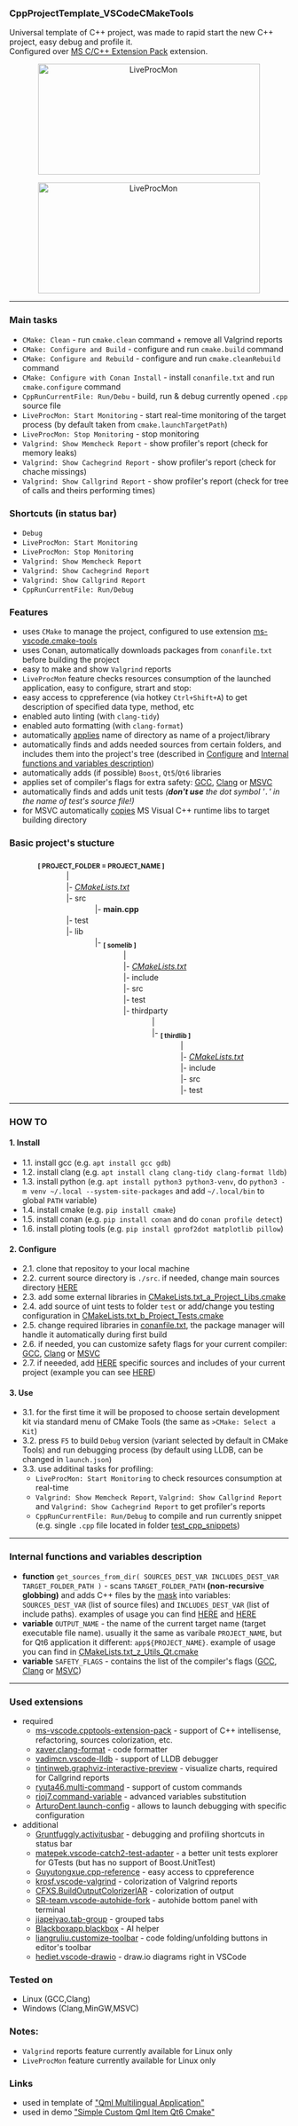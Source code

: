 ### CppProjectTemplate_VSCodeCMakeTools
Universal template of C++ project, was made to rapid start the new C++ project, easy debug and profile it.<br/>
Configured over [MS C/C++ Extension Pack](https://marketplace.visualstudio.com/items?itemName=ms-vscode.cpptools-extension-pack) extension.

<p align="center"><img src=".vscode/img/editor.png" alt="LiveProcMon" width="400" height="200"></p>

<p align="center"><img src=".vscode/img/liveprocmon.png" alt="LiveProcMon" width="400" height="200"></p>

---

### Main tasks
* `CMake: Clean` - run `cmake.clean` command + remove all Valgrind reports
* `CMake: Configure and Build` - configure and run `cmake.build` command
* `CMake: Configure and Rebuild` - configure and run `cmake.cleanRebuild` command
* `CMake: Configure with Conan Install` - install `conanfile.txt` and run `cmake.configure` command
* `CppRunCurrentFile: Run/Debu` - build, run & debug currently opened `.cpp` source file
* `LiveProcMon: Start Monitoring` - start real-time monitoring of the target process (by default taken from `cmake.launchTargetPath`)
* `LiveProcMon: Stop Monitoring` - stop monitoring
* `Valgrind: Show Memcheck Report` - show profiler's report (check for memory leaks)
* `Valgrind: Show Cachegrind Report` - show profiler's report (check for chache missings)
* `Valgrind: Show Callgrind Report` - show profiler's report (check for tree of calls and theirs performing times)

### Shortcuts (in status bar)
* `Debug`
* `LiveProcMon: Start Monitoring`
* `LiveProcMon: Stop Monitoring`
* `Valgrind: Show Memcheck Report`
* `Valgrind: Show Cachegrind Report`
* `Valgrind: Show Callgrind Report`
* `CppRunCurrentFile: Run/Debug`

### Features
* uses `CMake` to manage the project, configured to use extension [ms-vscode.cmake-tools](https://marketplace.visualstudio.com/items?itemName=ms-vscode.cmake-tools)
* uses Conan, automatically downloads packages from `conanfile.txt` before building the project
* easy to make and show `Valgrind` reports
* `LiveProcMon` feature checks resources consumption of the launched application, easy to configure, strart and stop:
* easy access to cppreference (via hotkey `Ctrl+Shift+A`) to get description of specified data type, method, etc
* enabled auto linting (with `clang-tidy`)
* enabled auto formatting (with `clang-format`)
* automatically [applies](https://github.com/R3D9477/CppProjectTemplate_VSCodeCMakeTools/blob/main/CMakeLists.txt#L9) name of directory as name of a project/library
* automatically finds and adds needed sources from certain folders, and includes them into the project's tree (described in [Configure](https://github.com/R3D9477/CppProjectTemplate_VSCodeCMakeTools/tree/main?tab=readme-ov-file#2-configure) and [Internal functions and variables description](https://github.com/R3D9477/CppProjectTemplate_VSCodeCMakeTools/tree/main?tab=readme-ov-file#internal-functions-and-variables-description))
* automatically adds (if possible) `Boost`, `Qt5`/`Qt6` libraries
* applies set of compiler's flags for extra safety: [GCC](https://github.com/R3D9477/CppProjectTemplate_VSCodeCMakeTools/blob/main/CMakeLists.txt_c_Project_SafetyFlags_GNU.cmake), [Clang](https://github.com/R3D9477/CppProjectTemplate_VSCodeCMakeTools/blob/main/CMakeLists.txt_c_Project_SafetyFlags_CLANG.cmake) or [MSVC](https://github.com/R3D9477/CppProjectTemplate_VSCodeCMakeTools/blob/main/CMakeLists.txt_c_Project_SafetyFlags_MSVC.cmake)
* automatically finds and adds unit tests *(**don't use** the dot symbol '`.`' in the name of test's source file!)*
* for MSVC automatically [copies](https://github.com/R3D9477/CppProjectTemplate_VSCodeCMakeTools/blob/main/CMakeLists.txt_z_Utils_VCRuntime.cmake) MS Visual C++ runtime libs to target building directory

### Basic project's stucture
ㅤㅤㅤㅤ<sub>**[ PROJECT_FOLDER = PROJECT_NAME ]**</sub>
<br/>ㅤㅤㅤㅤㅤㅤㅤㅤ|
<br/>ㅤㅤㅤㅤㅤㅤㅤㅤ|- *[CMakeLists.txt](CMakeLists.txt)*
<br/>ㅤㅤㅤㅤㅤㅤㅤㅤ|- src
<br/>ㅤㅤㅤㅤㅤㅤㅤㅤㅤㅤㅤㅤ|- **main.cpp**
<br/>ㅤㅤㅤㅤㅤㅤㅤㅤ|- test
<br/>ㅤㅤㅤㅤㅤㅤㅤㅤ|- lib
<br/>ㅤㅤㅤㅤㅤㅤㅤㅤㅤㅤㅤㅤ|- <sub>**[ somelib ]**</sub>
<br/>ㅤㅤㅤㅤㅤㅤㅤㅤㅤㅤㅤㅤㅤㅤㅤㅤ|
<br/>ㅤㅤㅤㅤㅤㅤㅤㅤㅤㅤㅤㅤㅤㅤㅤㅤ|- *[CMakeLists.txt](lib/somelib/CMakeLists.txt)*
<br/>ㅤㅤㅤㅤㅤㅤㅤㅤㅤㅤㅤㅤㅤㅤㅤㅤ|- include
<br/>ㅤㅤㅤㅤㅤㅤㅤㅤㅤㅤㅤㅤㅤㅤㅤㅤ|- src
<br/>ㅤㅤㅤㅤㅤㅤㅤㅤㅤㅤㅤㅤㅤㅤㅤㅤ|- test
<br/>ㅤㅤㅤㅤㅤㅤㅤㅤㅤㅤㅤㅤㅤㅤㅤㅤ|- thirdparty
<br/>ㅤㅤㅤㅤㅤㅤㅤㅤㅤㅤㅤㅤㅤㅤㅤㅤㅤㅤㅤㅤ|
<br/>ㅤㅤㅤㅤㅤㅤㅤㅤㅤㅤㅤㅤㅤㅤㅤㅤㅤㅤㅤㅤ|- <sub>**[ thirdlib ]**</sub>
<br/>ㅤㅤㅤㅤㅤㅤㅤㅤㅤㅤㅤㅤㅤㅤㅤㅤㅤㅤㅤㅤㅤㅤㅤㅤ|
<br/>ㅤㅤㅤㅤㅤㅤㅤㅤㅤㅤㅤㅤㅤㅤㅤㅤㅤㅤㅤㅤㅤㅤㅤㅤ|- *[CMakeLists.txt](lib/somelib/thirdparty/thirdlib/CMakeLists.txt)*
<br/>ㅤㅤㅤㅤㅤㅤㅤㅤㅤㅤㅤㅤㅤㅤㅤㅤㅤㅤㅤㅤㅤㅤㅤㅤ|- include
<br/>ㅤㅤㅤㅤㅤㅤㅤㅤㅤㅤㅤㅤㅤㅤㅤㅤㅤㅤㅤㅤㅤㅤㅤㅤ|- src
<br/>ㅤㅤㅤㅤㅤㅤㅤㅤㅤㅤㅤㅤㅤㅤㅤㅤㅤㅤㅤㅤㅤㅤㅤㅤ|- test

---

### HOW TO

#### 1. Install
  * 1.1. install gcc (e.g. `apt install gcc gdb`)
  * 1.2. install clang (e.g. `apt install clang clang-tidy clang-format lldb`)
  * 1.3. install python (e.g. `apt install python3 python3-venv`, do `python3 -m venv ~/.local --system-site-packages` and add `~/.local/bin` to global `PATH` variable)
  * 1.4. install cmake (e.g. `pip install cmake`)
  * 1.5. install conan (e.g. `pip install conan` and do `conan profile detect`)
  * 1.6. install ploting tools (e.g. `pip install gprof2dot matplotlib pillow`)

#### 2. Configure
  * 2.1. clone that repositoy to your local machine
  * 2.2. current source directory is `./src`. if needed, change main sources directory [HERE](https://github.com/R3D9477/CppProjectTemplate_VSCodeCMakeTools/blob/main/CMakeLists.txt#L16)
  * 2.3. add some external libraries in [CMakeLists.txt_a_Project_Libs.cmake](https://github.com/R3D9477/CppProjectTemplate_VSCodeCMakeTools/blob/main/CMakeLists.txt_a_Project_Libs.cmake)
  * 2.4. add source of uint tests to folder `test` or add/change you testing configuration in [CMakeLists.txt_b_Project_Tests.cmake](https://github.com/R3D9477/CppProjectTemplate_VSCodeCMakeTools/blob/main/CMakeLists.txt_b_Project_Tests.cmake)
  * 2.5. change required libraries in [conanfile.txt](https://github.com/R3D9477/CppProjectTemplate_VSCodeCMakeTools/blob/main/conanfile.txt), the package manager will handle it automatically during first build
  * 2.6. if needed, you can customize safety flags for your current compiler: [GCC](https://github.com/R3D9477/CppProjectTemplate_VSCodeCMakeTools/blob/main/CMakeLists.txt_c_Project_SafetyFlags_GNU.cmake.cmake#L1), [Clang](https://github.com/R3D9477/CppProjectTemplate_VSCodeCMakeTools/blob/main/CMakeLists.txt_c_Project_SafetyFlags_CLANG.cmake#L1) or [MSVC](https://github.com/R3D9477/CppProjectTemplate_VSCodeCMakeTools/blob/main/CMakeLists.txt_c_Project_SafetyFlags_MSVC.cmake#L1)
  * 2.7. if neeeded, add [HERE](https://github.com/R3D9477/CppProjectTemplate_VSCodeCMakeTools/blob/main/CMakeLists.txt#L11) specific sources and includes of your current project (example you can see [HERE](https://github.com/R3D9477/SimpleCustomQmlItemQt6Cmake/blob/master/CMakeLists.txt#L12))

#### 3. Use
  * 3.1. for the first time it will be proposed to choose sertain development kit via standard menu of CMake Tools (the same as `>CMake: Select a Kit`)
  * 3.2. press `F5` to build `Debug` version (variant selected by default in CMake Tools) and run debugging process (by default using LLDB, can be changed in `launch.json`)
  * 3.3. use additinal tasks for profiling:
    * `LiveProcMon: Start Monitoring` to check resources consumption at real-time
    * `Valgrind: Show Memcheck Report`, `Valgrind: Show Callgrind Report` and `Valgrind: Show Cachegrind Report` to get profiler's reports
    * `CppRunCurrentFile: Run/Debug` to compile and run currently snippet (e.g. single `.cpp` file located in folder [test_cpp_snippets](https://github.com/R3D9477/CppProjectTemplate_VSCodeCMakeTools/tree/main/test_cpp_snippets))

---

### Internal functions and variables description
* **function** `get_sources_from_dir( SOURCES_DEST_VAR INCLUDES_DEST_VAR TARGET_FOLDER_PATH )` - scans `TARGET_FOLDER_PATH` **(non-recursive globbing)** and adds C++ files by the [mask](https://github.com/R3D9477/CppProjectTemplate_VSCodeCMakeTools/blob/main/CMakeLists.txt#L17) into variables: `SOURCES_DEST_VAR` (list of source files) and `INCLUDES_DEST_VAR` (list of include paths). examples of usage you can find [HERE](https://github.com/R3D9477/CppProjectTemplate_VSCodeCMakeTools/blob/main/lib/somelib/CMakeLists.txt#L8) and [HERE](https://github.com/R3D9477/CppProjectTemplate_VSCodeCMakeTools/blob/main/lib/somelib/thirdparty/thirdlib/CMakeLists.txt#L8)
* **variable** `OUTPUT_NAME` - the name of the current target name (target executable file name). usually it the same as varibale `PROJECT_NAME`, but for Qt6 application it different: `app${PROJECT_NAME}`. example of usage you can find in [CMakeLists.txt_z_Utils_Qt.cmake](https://github.com/R3D9477/CppProjectTemplate_VSCodeCMakeTools/blob/main/CMakeLists.txt_z_Utils_Qt.cmake)
* **variable** `SAFETY_FLAGS` - contains the list of the compiler's flags ([GCC](https://github.com/R3D9477/CppProjectTemplate_VSCodeCMakeTools/blob/main/CMakeLists.txt_c_Project_SafetyFlags_GNU.cmake.cmake#L1), [Clang](https://github.com/R3D9477/CppProjectTemplate_VSCodeCMakeTools/blob/main/CMakeLists.txt_c_Project_SafetyFlags_CLANG.cmake#L1) or [MSVC](https://github.com/R3D9477/CppProjectTemplate_VSCodeCMakeTools/blob/main/CMakeLists.txt_c_Project_SafetyFlags_MSVC.cmake#L1))

---

### Used extensions
* required
  * [ms-vscode.cpptools-extension-pack](https://marketplace.visualstudio.com/items?itemName=ms-vscode.cpptools-extension-pack) - support of C++ intellisense, refactoring, sources colorization, etc.
  * [xaver.clang-format](https://marketplace.visualstudio.com/items?itemName=xaver.clang-format) - code formatter
  * [vadimcn.vscode-lldb](https://marketplace.visualstudio.com/items?itemName=vadimcn.vscode-lldb) - support of LLDB debugger
  * [tintinweb.graphviz-interactive-preview](https://marketplace.visualstudio.com/items?itemName=tintinweb.graphviz-interactive-preview) - visualize charts, required for Callgrind reports
  * [ryuta46.multi-command](https://marketplace.visualstudio.com/items?itemName=ryuta46.multi-command) - support of custom commands
  * [rioj7.command-variable](https://marketplace.visualstudio.com/items?itemName=rioj7.command-variable) - advanced variables substitution
  * [ArturoDent.launch-config](https://marketplace.visualstudio.com/items?itemName=ArturoDent.launch-config) - allows to launch debugging with specific configuration
* additional
  * [Gruntfuggly.activitusbar](https://marketplace.visualstudio.com/items?itemName=Gruntfuggly.activitusbar) - debugging and profiling shortcuts in status bar
  * [matepek.vscode-catch2-test-adapter](https://marketplace.visualstudio.com/items?itemName=matepek.vscode-catch2-test-adapter) - a better unit tests explorer for GTests (but has no support of Boost.UnitTest)
  * [Guyutongxue.cpp-reference](https://marketplace.visualstudio.com/items?itemName=Guyutongxue.cpp-reference) - easy access to cppreference
  * [krosf.vscode-valgrind](https://marketplace.visualstudio.com/items?itemName=krosf.vscode-valgrind) - colorization of Valgrind reports
  * [CFXS.BuildOutputColorizerIAR](https://marketplace.visualstudio.com/items?itemName=CFXS.BuildOutputColorizerIAR) - colorization of output
  * [SR-team.vscode-autohide-fork](https://marketplace.visualstudio.com/items?itemName=SR-team.vscode-autohide-fork) - autohide bottom panel with terminal
  * [jiapeiyao.tab-group](https://marketplace.visualstudio.com/items?itemName=jiapeiyao.tab-group) - grouped tabs
  * [Blackboxapp.blackbox](https://marketplace.visualstudio.com/items?itemName=Blackboxapp.blackbox) - AI helper
  * [liangruliu.customize-toolbar](https://marketplace.visualstudio.com/items?itemName=liangruliu.customize-toolbar) - code folding/unfolding buttons in editor's toolbar
  * [hediet.vscode-drawio](https://marketplace.visualstudio.com/items?itemName=hediet.vscode-drawio) - draw.io diagrams right in VSCode

### Tested on
* Linux (GCC,Clang)
* Windows (Clang,MinGW,MSVC)

### Notes:
* `Valgrind` reports feature currently available for Linux only
* `LiveProcMon` feature currently available for Linux only

### Links
* used in template of ["Qml Multilingual Application"](https://github.com/R3D9477/EmptyQmlMuiApp)
* used in demo ["Simple Custom Qml Item Qt6 Cmake"](https://github.com/R3D9477/SimpleCustomQmlItemQt6Cmake)

